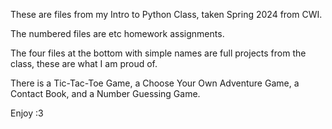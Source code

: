 These are files from my Intro to Python Class, taken Spring 2024 from CWI.

The numbered files are etc homework assignments.

The four files at the bottom  with simple names are full projects from the class, these are what I am proud of.

There is a Tic-Tac-Toe Game, a Choose Your Own Adventure Game, a Contact Book, and a Number Guessing Game.

Enjoy :3
